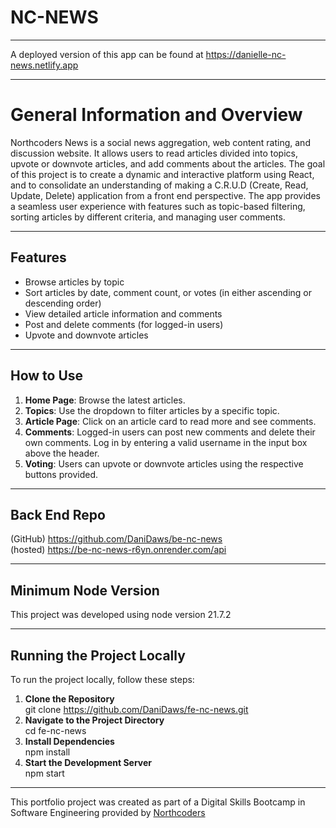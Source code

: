 # NC-NEWS

---

A deployed version of this app can be found at https://danielle-nc-news.netlify.app

---

# General Information and Overview

Northcoders News is a social news aggregation, web content rating, and discussion website. It allows users to read articles divided into topics, upvote or downvote articles, and add comments about the articles. The goal of this project is to create a dynamic and interactive platform using React, and to consolidate an understanding of making a C.R.U.D (Create, Read, Update, Delete) application from a front end perspective. The app provides a seamless user experience with features such as topic-based filtering, sorting articles by different criteria, and managing user comments.

---

## Features

- Browse articles by topic
- Sort articles by date, comment count, or votes (in either ascending or descending order)
- View detailed article information and comments
- Post and delete comments (for logged-in users)
- Upvote and downvote articles

---

## How to Use

1. **Home Page**: Browse the latest articles.
2. **Topics**: Use the dropdown to filter articles by a specific topic.
3. **Article Page**: Click on an article card to read more and see comments.
4. **Comments**: Logged-in users can post new comments and delete their own comments. Log in by entering a valid username in the input box above the header.
5. **Voting**: Users can upvote or downvote articles using the respective buttons provided.

---

## Back End Repo

(GitHub) https://github.com/DaniDaws/be-nc-news <br>
(hosted) https://be-nc-news-r6yn.onrender.com/api

---

## Minimum Node Version

This project was developed using node version 21.7.2

---

## Running the Project Locally

To run the project locally, follow these steps:

1. **Clone the Repository** <br> git clone https://github.com/DaniDaws/fe-nc-news.git
2. **Navigate to the Project Directory** <br> cd fe-nc-news
3. **Install Dependencies** <br> npm install
4. **Start the Development Server** <br> npm start

---

This portfolio project was created as part of a Digital Skills Bootcamp in Software Engineering provided by [Northcoders](https://northcoders.com/)
